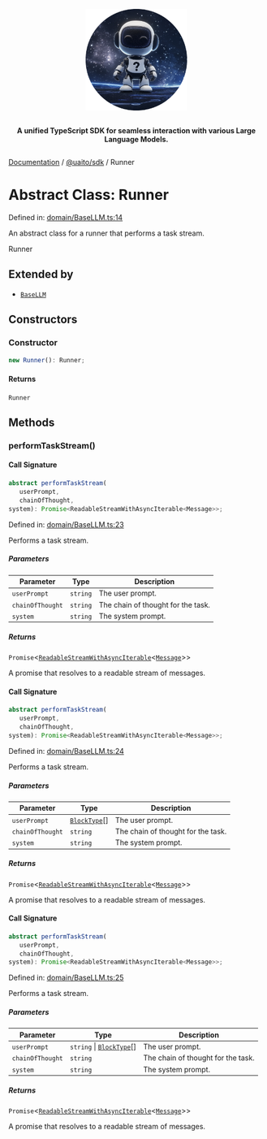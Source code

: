 <div style="display:flex; flex-direction:column; align-items:center;">
<p align="center">
  <img src="../UAITO.png" alt="UAITO Logo" width="200"/>
</p>

<p align="center">
  <strong>A unified TypeScript SDK for seamless interaction with various Large Language Models.</strong>
</p>
</div>

[Documentation](README.md) / [@uaito/sdk](@uaito.sdk.md) / Runner

# Abstract Class: Runner

Defined in: [domain/BaseLLM.ts:14](https://github.com/elribonazo/uaito/blob/45fe78be02d2e8093f6553d8593d16a88041733d/packages/sdk/src/domain/BaseLLM.ts#L14)

An abstract class for a runner that performs a task stream.

 Runner

## Extended by

- [`BaseLLM`](@uaito.sdk.Class.BaseLLM.md)

## Constructors

### Constructor

```ts
new Runner(): Runner;
```

#### Returns

`Runner`

## Methods

### performTaskStream()

#### Call Signature

```ts
abstract performTaskStream(
   userPrompt, 
   chainOfThought, 
system): Promise<ReadableStreamWithAsyncIterable<Message>>;
```

Defined in: [domain/BaseLLM.ts:23](https://github.com/elribonazo/uaito/blob/45fe78be02d2e8093f6553d8593d16a88041733d/packages/sdk/src/domain/BaseLLM.ts#L23)

Performs a task stream.

##### Parameters

| Parameter | Type | Description |
| ------ | ------ | ------ |
| `userPrompt` | `string` | The user prompt. |
| `chainOfThought` | `string` | The chain of thought for the task. |
| `system` | `string` | The system prompt. |

##### Returns

`Promise`\<[`ReadableStreamWithAsyncIterable`](@uaito.sdk.TypeAlias.ReadableStreamWithAsyncIterable.md)\<[`Message`](@uaito.sdk.TypeAlias.Message.md)\>\>

A promise that resolves to a readable stream of messages.

#### Call Signature

```ts
abstract performTaskStream(
   userPrompt, 
   chainOfThought, 
system): Promise<ReadableStreamWithAsyncIterable<Message>>;
```

Defined in: [domain/BaseLLM.ts:24](https://github.com/elribonazo/uaito/blob/45fe78be02d2e8093f6553d8593d16a88041733d/packages/sdk/src/domain/BaseLLM.ts#L24)

Performs a task stream.

##### Parameters

| Parameter | Type | Description |
| ------ | ------ | ------ |
| `userPrompt` | [`BlockType`](@uaito.sdk.TypeAlias.BlockType.md)[] | The user prompt. |
| `chainOfThought` | `string` | The chain of thought for the task. |
| `system` | `string` | The system prompt. |

##### Returns

`Promise`\<[`ReadableStreamWithAsyncIterable`](@uaito.sdk.TypeAlias.ReadableStreamWithAsyncIterable.md)\<[`Message`](@uaito.sdk.TypeAlias.Message.md)\>\>

A promise that resolves to a readable stream of messages.

#### Call Signature

```ts
abstract performTaskStream(
   userPrompt, 
   chainOfThought, 
system): Promise<ReadableStreamWithAsyncIterable<Message>>;
```

Defined in: [domain/BaseLLM.ts:25](https://github.com/elribonazo/uaito/blob/45fe78be02d2e8093f6553d8593d16a88041733d/packages/sdk/src/domain/BaseLLM.ts#L25)

Performs a task stream.

##### Parameters

| Parameter | Type | Description |
| ------ | ------ | ------ |
| `userPrompt` | `string` \| [`BlockType`](@uaito.sdk.TypeAlias.BlockType.md)[] | The user prompt. |
| `chainOfThought` | `string` | The chain of thought for the task. |
| `system` | `string` | The system prompt. |

##### Returns

`Promise`\<[`ReadableStreamWithAsyncIterable`](@uaito.sdk.TypeAlias.ReadableStreamWithAsyncIterable.md)\<[`Message`](@uaito.sdk.TypeAlias.Message.md)\>\>

A promise that resolves to a readable stream of messages.
